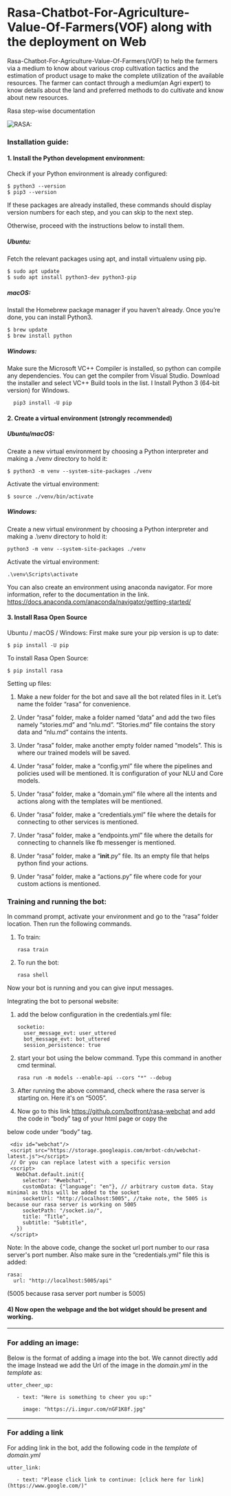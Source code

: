 # Rasa-Chatbot-For-Agriculture-Value-Of-Farmers(VOF) along with the deployment on Web

Rasa-Chatbot-For-Agriculture-Value-Of-Farmers(VOF) to help the farmers via a medium to know about various crop cultivation tactics and the estimation of product usage to make the complete utilization of the available resources. The farmer can contact through a medium(an Agri expert) to know details about the land and preferred methods to do cultivate and know about new resources.

Rasa step-wise documentation

![RASA: ](https://qph.fs.quoracdn.net/main-qimg-fdceedb8c21866c6eec1c7fb80e4b949)

### Installation guide:
#### 1. Install the Python development environment:

   Check if your Python environment is already configured:

    $ python3 --version
    $ pip3 --version
    
   If these packages are already installed, these commands should display version numbers for each step, and you can skip to the next step.

   Otherwise, proceed with the instructions below to install them.

   ##### Ubuntu:
   Fetch the relevant packages using apt, and install virtualenv using pip.
   
    $ sudo apt update
    $ sudo apt install python3-dev python3-pip

   ##### macOS:
   Install the Homebrew package manager if you haven’t already.
   Once you’re done, you can install Python3.
   
    $ brew update
    $ brew install python

   ##### Windows:
   Make sure the Microsoft VC++ Compiler is installed, so python can compile any dependencies. You can get the compiler from Visual Studio. Download the installer and select VC++ Build tools in the list.
   I  Install Python 3 (64-bit version) for Windows.
   
      pip3 install -U pip

#### 2. Create a virtual environment (strongly recommended)
   ##### Ubuntu/macOS:
   Create a new virtual environment by choosing a Python interpreter and making a ./venv directory to hold it:
   
    $ python3 -m venv --system-site-packages ./venv

   Activate the virtual environment:
   
    $ source ./venv/bin/activate

  ##### Windows:
   Create a new virtual environment by choosing a Python interpreter and making a .\venv directory to hold it:
   
    python3 -m venv --system-site-packages ./venv
   
   Activate the virtual environment:
   
    .\venv\Scripts\activate

   You can also create an environment using anaconda navigator. For more information, refer to the documentation in the link.
   https://docs.anaconda.com/anaconda/navigator/getting-started/ 

#### 3. Install Rasa Open Source
   
   Ubuntu / macOS / Windows:
   First make sure your pip version is up to date:
   
    $ pip install -U pip

   To install Rasa Open Source:
   
    $ pip install rasa

Setting up files:
1) Make a new folder for the bot and save all the bot related files in it. Let’s name the folder “rasa” for convenience.
 
2) Under “rasa” folder, make a folder named “data” and add the two files namely “stories.md” and “nlu.md”.
“Stories.md” file contains the story data and “nlu.md” contains the intents. 
 
3) Under “rasa” folder, make another empty folder named “models”. This is where our trained models will be saved.
 
4) Under “rasa” folder, make a “config.yml” file where the pipelines and policies used will be mentioned. It is configuration of your NLU and Core models.
 
5) Under “rasa” folder, make a “domain.yml” file where all the intents and actions along with the templates will be mentioned.
 
6) Under “rasa” folder, make a “credentials.yml” file where the details for connecting to other services is mentioned.
 
7) Under “rasa” folder, make a “endpoints.yml” file where the details for connecting to channels like fb messenger is mentioned.
 
8) Under “rasa” folder, make a “__init__.py” file. Its an empty file that helps python find your actions.
 
9) Under “rasa” folder, make a “actions.py” file where code for your custom actions is mentioned.
 
### Training and running the bot:
 
In command prompt, activate your environment and go to the “rasa” folder location. Then run the following commands.
 
1) To train:
      
       rasa train
 
2) To run the bot:
     
       rasa shell
 
Now your bot is running and you can give input messages.
 
Integrating the bot to personal website:
 
1) add the below configuration in the credentials.yml file:

       socketio:
         user_message_evt: user_uttered
         bot_message_evt: bot_uttered
         session_persistence: true
 
2) start your bot using the below command. Type this command in another cmd terminal.

       rasa run -m models --enable-api --cors "*" --debug
 
 
3) After running the above command, check where the rasa server is starting on. Here it's on “5005”.
 

 
4) Now go to this link https://github.com/botfront/rasa-webchat and add the code in “body” tag of your html page or copy the 

below code under “body” tag.

     <div id="webchat"/>
     <script src="https://storage.googleapis.com/mrbot-cdn/webchat-latest.js"></script>
     // Or you can replace latest with a specific version
     <script>
       WebChat.default.init({
         selector: "#webchat",
         customData: {"language": "en"}, // arbitrary custom data. Stay minimal as this will be added to the socket
         socketUrl: "http://localhost:5005", //take note, the 5005 is because our rasa server is working on 5005 
         socketPath: "/socket.io/",
         title: "Title",
         subtitle: "Subtitle",
       })
     </script>
 
Note: In the above code, change the socket url port number to our rasa server's port number. Also make sure in the “credentials.yml” file this is added:

    rasa:
      url: "http://localhost:5005/api" 
(5005 because rasa server port number is 5005)
 
#### 4) Now open the webpage and the bot widget should be present and working.

__________________


 ### For adding an image:
 
 Below is the format of adding a image into the bot. We cannot directly add the image
 Instead we add the Url of the image in the *domain.yml* in the *template* as:
 
 
    utter_cheer_up:

       - text: "Here is something to cheer you up:"

         image: "https://i.imgur.com/nGF1K8f.jpg"

  _________________

 ### For adding a link
 
 For adding link in the bot, add the following code in the *template* of *domain.yml*
 
 
    utter_link:

       - text: "Please click link to continue: [click here for link](https://www.google.com/)"
 
 
 
 
 




